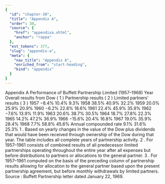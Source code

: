 ```yaml
---
{
  "id": "chapter-30",
  "title": "Appendix A",
  "order": 30,
  "source": {
    "href": "appendixa.xhtml",
    "anchor": "rappa"
  },
  "est_tokens": 377,
  "slug": "appendix-a",
  "meta": {
    "nav_title": "Appendix A",
    "enriched_from": "start-heading",
    "kind": "appendix"
  }
}
---
```

Appendix A
Performance of Buffett Partnership Limited (1957–1968)
Year
Overall results from Dow (
1
)
Partnership results (
2
)
Limited partners’ results (
3
)
1957
−8.4%
10.4%
9.3%
1958
38.5%
40.9%
32.2%
1959
20.0%
25.9%
20.9%
1960
−6.2%
22.8%
18.6%
1961
22.4%
45.9%
35.9%
1962
−7.6%
13.9%
11.9%
1963
20.6%
38.7%
30.5%
1964
18.7%
27.8%
22.3%
1965
14.2%
47.2%
36.9%
1966
−15.6%
20.4%
16.8%
1967
19.0%
35.9%
28.4%
1968
7.7%
58.8%
45.6%
Annual compounded rate
9.1%
31.6%
25.3%
1
. Based on yearly changes in the value of the Dow plus dividends that would have been received through ownership of the Dow during that year. The table includes all complete years of partnership activity.
2
. For 1957–1961 consists of combined results of all predecessor limited partnerships operating throughout the entire year after all expenses but before distributions to partners or allocations to the general partner.
3
. For 1957–1961 computed on the basis of the preceding column of partnership results allowing for allocation to the general partner based upon the present partnership agreement, but before monthly withdrawals by limited partners.
Source
: Buffett Partnership letter dated January 22, 1969.
